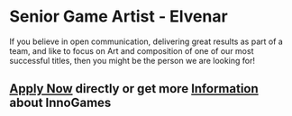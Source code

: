 <h1>Senior Game Artist - Elvenar</h1>
If you believe in open communication, delivering great results as part of a team, and like to focus on Art and composition of one of our most successful titles, then you might be the person we are looking for!


<h2><a href="https://jobs.eu.lever.co/innogames/ddf87b29-963e-4422-a957-9c0fbc3696b3/apply">Apply Now</a> directly or get more <a href="https://jobs.eu.lever.co/innogames/ddf87b29-963e-4422-a957-9c0fbc3696b3">Information</a> about InnoGames</h2>
